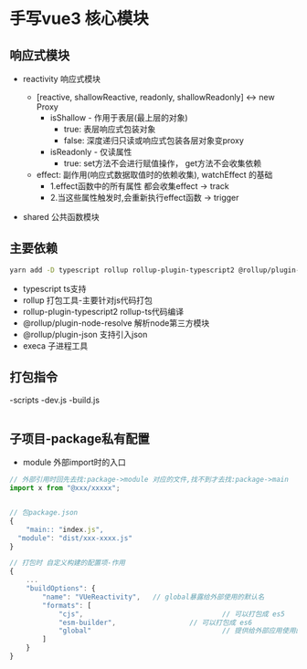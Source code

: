 # 手写vue3 核心模块


## 响应式模块
- reactivity 响应式模块
	+ [reactive, shallowReactive, readonly, shallowReadonly] <-> new Proxy
		- isShallow - 作用于表层(最上层的对象)
			+ true: 表层响应式包装对象
			+ false: 深度递归只读或响应式包装各层对象变proxy
		- isReadonly - 仅读属性
			+ true: set方法不会进行赋值操作， get方法不会收集依赖
	+ effect: 副作用(响应式数据取值时的依赖收集), watchEffect 的基础
		- 1.effect函数中的所有属性 都会收集effect -> track
		- 2.当这些属性触发时,会重新执行effect函数 -> trigger

- shared 公共函数模块



## 主要依赖
```bash
yarn add -D typescript rollup rollup-plugin-typescript2 @rollup/plugin-node-resolve @rollup/plugin-json execa
```
- typescript                    ts支持                  
- rollup                        打包工具-主要针对js代码打包
- rollup-plugin-typescript2     rollup-ts代码编译
- @rollup/plugin-node-resolve   解析node第三方模块
- @rollup/plugin-json           支持引入json
- execa                         子进程工具




## 打包指令
-scripts
	-dev.js
	-build.js
```javascript

```



## 子项目-package私有配置
- module  外部import时的入口
```typescript
// 外部引用时回先去找:package->module 对应的文件,找不到才去找:package->main
import x from "@xxx/xxxxx";


// 包package.json
{
	"main:: "index.js",
  "module": "dist/xxx-xxxx.js"
}

// 打包时 自定义构建的配置项-作用
{
	...
	"buildOptions": {
		"name": "VUeReactivity",   // global暴露给外部使用的默认名
		"formats": [
			"cjs",									// 可以打包成 es5
			"esm-builder",					// 可以打包成 es6
			"global"								// 提供给外部应用使用的包
		]
	}
}
```



